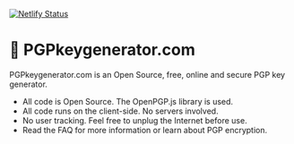 [![Netlify Status](https://api.netlify.com/api/v1/badges/515602da-89ff-4544-8c53-5c93fd40a9b0/deploy-status)](https://app.netlify.com/sites/radiant-sawine-0c6e3c/deploys)
# 🔑 PGPkeygenerator.com

PGPkeygenerator.com is an Open Source, free, online and secure PGP key generator.

- All code is Open Source. The OpenPGP.js library is used.
- All code runs on the client-side. No servers involved.
- No user tracking. Feel free to unplug the Internet before use.
- Read the FAQ for more information or learn about PGP encryption.
